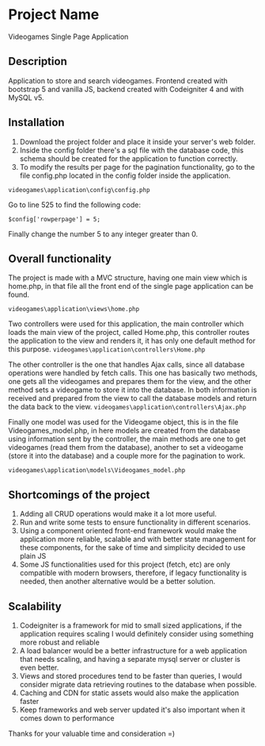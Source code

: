 # Project Name
Videogames Single Page Application

## Description
Application to store and search videogames. Frontend created with bootstrap 5 and vanilla JS, backend created with Codeigniter 4 and with MySQL v5.

## Installation
1) Download the project folder and place it inside your server's web folder.
2) Inside the config folder there's a sql file with the database code, this schema should be created for the application to function correctly.
3) To modify the results per page for the pagination functionality, go to the file config.php located in the config folder inside the application.
 
 ```
 videogames\application\config\config.php
 ```
 Go to line 525 to find the following code:
 ```
 $config['rowperpage'] = 5;
 ```
 Finally change the number 5 to any integer greater than 0.

## Overall functionality
The project is made with a MVC structure, having one main view which is home.php, in that file all the front end of the single page application can be found.

 ```videogames\application\views\home.php```
 
Two controllers were used for this application, the main controller which loads the main view of the project, called Home.php, this controller routes the application to the view and renders it, it has only one default method for this purpose.
```videogames\application\controllers\Home.php```
	 
The other controller is the one that handles Ajax calls, since all database operations were handled by fetch calls. This one has basically two methods, one gets all the videogames and prepares them for the view, and the other method sets a videogame to store it into the database. In both information is received and prepared from the view to call the database models and return the data back to the view.
```videogames\application\controllers\Ajax.php```
 
Finally one model was used for the Videogame object, this is in the file Videogames_model.php, in here models are created from the database using information sent by the controller, the main methods are one to get videogames (read them from the database), another to set a videogame (store it into the database) and a couple more for the pagination to work.

```videogames\application\models\Videogames_model.php```
		
## Shortcomings of the project
1) Adding all CRUD operations would make it a lot more useful.
2) Run and write some tests to ensure functionality in different scenarios.
3) Using a component oriented front-end framework would make the application more reliable, scalable and with better state management for these components, for the sake of time and simplicity decided to use plain JS
4) Some JS functionalities used for this project (fetch, etc) are only compatible with modern browsers, therefore, if legacy functionality is needed, then another alternative would be a better solution.

## Scalability
1) Codeigniter is a framework for mid to small sized applications, if the application requires scaling I would definitely consider using something more  robust and reliable
2) A load balancer would be a better infrastructure for a web application that needs scaling, and having a separate mysql server or cluster is even better.
3) Views and stored procedures tend to be faster than queries, I would consider migrate data retrieving routines to the database when possible.
4) Caching and CDN for static assets would also make the application faster
5) Keep frameworks and web server updated it's also important when it comes down to performance

Thanks for your valuable time and consideration =)
